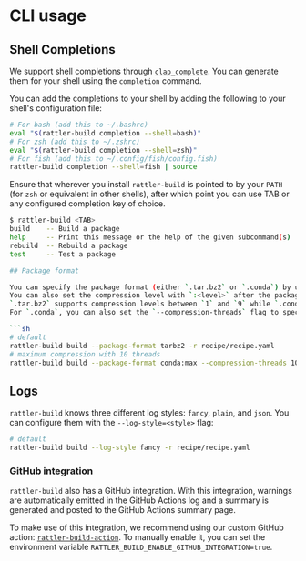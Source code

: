 # CLI usage

## Shell Completions

We support shell completions through [`clap_complete`](https://crates.io/crates/clap_complete). You can generate them for your shell using the `completion` command.

You can add the completions to your shell by adding the following to your shell's configuration file:

```sh
# For bash (add this to ~/.bashrc)
eval "$(rattler-build completion --shell=bash)"
# For zsh (add this to ~/.zshrc)
eval "$(rattler-build completion --shell=zsh)"
# For fish (add this to ~/.config/fish/config.fish)
rattler-build completion --shell=fish | source
```

Ensure that wherever you install `rattler-build` is pointed to by your `PATH` (for `zsh` or equivalent in other shells), after which point you can use TAB or any configured completion key of choice.

```sh
$ rattler-build <TAB>
build    -- Build a package
help     -- Print this message or the help of the given subcommand(s)
rebuild  -- Rebuild a package
test     -- Test a package

## Package format

You can specify the package format (either `.tar.bz2` or `.conda`) by using the `--package-format` flag.
You can also set the compression level with `:<level>` after the package format. The `<level>` can be `max`, `min`, `default` or a number corresponding to the compression level.
`.tar.bz2` supports compression levels between `1` and `9` while `.conda` supports compression levels between `-7` and `22`.
For `.conda`, you can also set the `--compression-threads` flag to specify the number of threads to use for compression.

```sh
# default
rattler-build build --package-format tarbz2 -r recipe/recipe.yaml
# maximum compression with 10 threads
rattler-build build --package-format conda:max --compression-threads 10 -r recipe/recipe.yaml
```

## Logs

`rattler-build` knows three different log styles: `fancy`, `plain`, and `json`.
You can configure them with the `--log-style=<style>` flag:

```sh
# default
rattler-build build --log-style fancy -r recipe/recipe.yaml
```

### GitHub integration

`rattler-build` also has a GitHub integration. With this integration, warnings are automatically emitted in the GitHub Actions log and a summary is generated and posted to the GitHub Actions summary page.

To make use of this integration, we recommend using our custom GitHub action: [`rattler-build-action`](https://github.com/prefix-dev/rattler-build-action). To manually enable it, you can set the environment variable `RATTLER_BUILD_ENABLE_GITHUB_INTEGRATION=true`.
